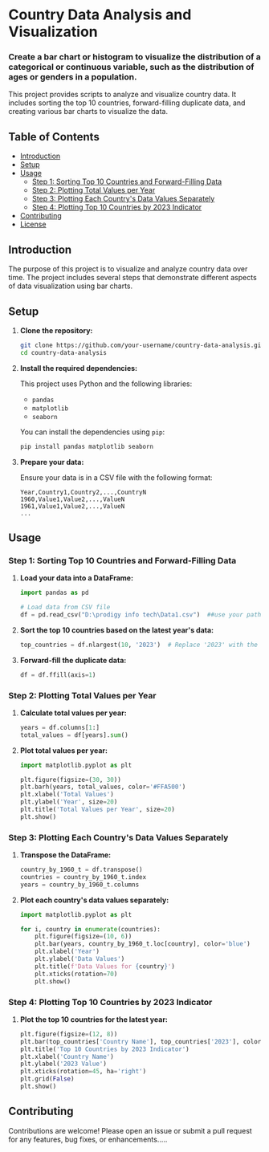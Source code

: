 # Country Data Analysis and Visualization
### Create a bar chart or histogram to visualize the distribution of a categorical or continuous variable, such as the distribution of ages or genders in a population.
This project provides scripts to analyze and visualize country data. It includes sorting the top 10 countries, forward-filling duplicate data, and creating various bar charts to visualize the data.

## Table of Contents

- [Introduction](#introduction)
- [Setup](#setup)
- [Usage](#usage)
  - [Step 1: Sorting Top 10 Countries and Forward-Filling Data](#task-1-sorting-top-10-countries-and-forward-filling-data)
  - [Step 2: Plotting Total Values per Year](#task-2-plotting-total-values-per-year)
  - [Step 3: Plotting Each Country's Data Values Separately](#task-3-plotting-each-countrys-data-values-separately)
  - [Step 4: Plotting Top 10 Countries by 2023 Indicator](#task-4-plotting-top-10-countries-by-2023-indicator)
- [Contributing](#contributing)
- [License](#license)

## Introduction

The purpose of this project is to visualize and analyze country data over time. The project includes several steps that demonstrate different aspects of data visualization using bar charts.

## Setup

1. **Clone the repository:**

    ```bash
    git clone https://github.com/your-username/country-data-analysis.git
    cd country-data-analysis
    ```

2. **Install the required dependencies:**

    This project uses Python and the following libraries:
    - `pandas`
    - `matplotlib`
    - `seaborn`

    You can install the dependencies using `pip`:

    ```bash
    pip install pandas matplotlib seaborn
    ```

3. **Prepare your data:**

    Ensure your data is in a CSV file with the following format:

    ```csv
    Year,Country1,Country2,...,CountryN
    1960,Value1,Value2,...,ValueN
    1961,Value1,Value2,...,ValueN
    ...
    ```

## Usage

### Step 1: Sorting Top 10 Countries and Forward-Filling Data

1. **Load your data into a DataFrame:**

    ```python
    import pandas as pd

    # Load data from CSV file
    df = pd.read_csv("D:\prodigy info tech\Data1.csv")  ##use your path...
    ```

2. **Sort the top 10 countries based on the latest year's data:**

    ```python
    top_countries = df.nlargest(10, '2023')  # Replace '2023' with the latest year in your dataset
    ```

3. **Forward-fill the duplicate data:**

    ```python
    df = df.ffill(axis=1)
    ```

### Step 2: Plotting Total Values per Year

1. **Calculate total values per year:**

    ```python
    years = df.columns[1:]
    total_values = df[years].sum()
    ```

2. **Plot total values per year:**

    ```python
    import matplotlib.pyplot as plt

    plt.figure(figsize=(30, 30))
    plt.barh(years, total_values, color='#FFA500')
    plt.xlabel('Total Values')
    plt.ylabel('Year', size=20)
    plt.title('Total Values per Year', size=20)
    plt.show()
    ```

### Step 3: Plotting Each Country's Data Values Separately

1. **Transpose the DataFrame:**

    ```python
    country_by_1960_t = df.transpose()
    countries = country_by_1960_t.index
    years = country_by_1960_t.columns
    ```

2. **Plot each country's data values separately:**

    ```python
    import matplotlib.pyplot as plt

    for i, country in enumerate(countries):
        plt.figure(figsize=(10, 6))
        plt.bar(years, country_by_1960_t.loc[country], color='blue')
        plt.xlabel('Year')
        plt.ylabel('Data Values')
        plt.title(f'Data Values for {country}')
        plt.xticks(rotation=70)
        plt.show()
    ```

### Step 4: Plotting Top 10 Countries by 2023 Indicator

1. **Plot the top 10 countries for the latest year:**

    ```python
    plt.figure(figsize=(12, 8))
    plt.bar(top_countries['Country Name'], top_countries['2023'], color='skyblue')
    plt.title('Top 10 Countries by 2023 Indicator')
    plt.xlabel('Country Name')
    plt.ylabel('2023 Value')
    plt.xticks(rotation=45, ha='right')
    plt.grid(False)
    plt.show()
    ```

## Contributing

Contributions are welcome! Please open an issue or submit a pull request for any features, bug fixes, or enhancements.....

